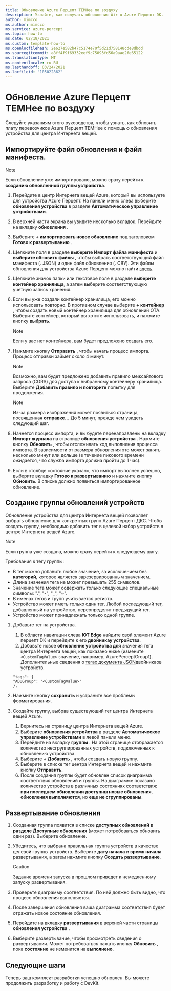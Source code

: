 ```yaml
---
title: Обновление Azure Перцепт ТЕМНее по воздуху
description: Узнайте, как получать обновления Air в Azure Перцепт DK.
author: mimcco
ms.author: mimcco
ms.service: azure-percept
ms.topic: how-to
ms.date: 02/18/2021
ms.custom: template-how-to
ms.openlocfilehash: 2e627e582b47c5174e70f5d21d758148cde8dbdd
ms.sourcegitcommit: a8ff4f9f69332eef9c75093fd56a9aae2fe65122
ms.translationtype: MT
ms.contentlocale: ru-RU
ms.lasthandoff: 03/24/2021
ms.locfileid: "105022862"
---
```

# <a name="update-your-azure-percept-dk-over-the-air"></a>Обновление Azure Перцепт ТЕМНее по воздуху

Следуйте указаниям этого руководства, чтобы узнать, как обновить плату перевозчиков Azure Перцепт ТЕМНее с помощью обновления устройства для центра Интернета вещей.

## <a name="import-your-update-file-and-manifest-file"></a>Импортируйте файл обновления и файл манифеста.

> [!NOTE]
> Если обновление уже импортировано, можно сразу перейти к **созданию обновленной группы устройства**.

1. Перейдите в центр Интернета вещей Azure, который вы используете для устройства Azure Перцепт. На панели меню слева выберите **обновления устройства** в разделе **Автоматическое управление устройствами**.
 
1. В верхней части экрана вы увидите несколько вкладок. Перейдите на вкладку **обновления** .
 
1. Выберите **+ импортировать новое обновление** под заголовком **Готово к развертыванию** .
 
1. Щелкните поля в разделе **выберите Импорт файла манифеста** и **выберите обновить файлы** , чтобы выбрать соответствующий файл манифеста (. JSON) и один файл обновления (. СВУ). Эти файлы обновления для устройства Azure Перцепт можно найти [здесь](https://go.microsoft.com/fwlink/?linkid=2155625).
 
1. Щелкните значок папки или текстовое поле в разделе **выберите контейнер хранилища**, а затем выберите соответствующую учетную запись хранения.
 
1. Если вы уже создали контейнер хранилища, его можно использовать повторно. В противном случае выберите **+ контейнер** , чтобы создать новый контейнер хранилища для обновлений OTA. Выберите контейнер, который вы хотите использовать, и нажмите кнопку **выбрать**.
 
    >[!Note]
    >Если у вас нет контейнера, вам будет предложено создать его.
 
1. Нажмите кнопку **Отправить** , чтобы начать процесс импорта. Процесс отправки займет около 4 минут.
 
    >[!Note]
    >Возможно, вам будет предложено добавить правило межсайтового запроса (CORS) для доступа к выбранному контейнеру хранилища. Выберите **Добавить правило и повторите** попытку для продолжения.
 
    >[!Note]
    >Из-за размера изображения может появиться страница, посвященная **отправке...** До 5 минут, прежде чем увидеть следующий шаг.
    
1. Начнется процесс импорта, и вы будете перенаправлены на вкладку **Импорт журнала** на странице **обновления устройства** . Нажмите кнопку **Обновить** , чтобы отслеживать ход выполнения процесса импорта. В зависимости от размера обновления это может занять несколько минут или дольше (в течение пикового времени ожидается, что служба импорта должна пройти до 1 час).

1. Если в столбце состояние указано, что импорт выполнен успешно, выберите вкладку **Готово к развертыванию** и нажмите кнопку **Обновить**. В списке должно появиться импортированное обновление.
 
## <a name="create-a-device-update-group"></a>Создание группы обновлений устройств
Обновление устройства для центра Интернета вещей позволяет выбрать обновление для конкретных групп Azure Перцепт ДКС. Чтобы создать группу, необходимо добавить тег в целевой набор устройств в центре Интернета вещей Azure.

> [!NOTE]
> Если группа уже создана, можно сразу перейти к следующему шагу.

Требования к тегу группы:
- В тег можно добавить любое значение, за исключением без **категорий**, которое является зарезервированным значением.
- Длина значения тега не может превышать 255 символов.
- Значение тега может содержать только следующие специальные символы: ".", "-", "_", "~".
- В именах тегов и групп учитывается регистр.
- Устройство может иметь только один тег. Любой последующий тег, добавленный на устройство, переопределит предыдущий тег.
- Устройство может принадлежать только одной группе.

1. Добавьте тег на устройства.
    1. В области навигации слева **IOT Edge** найдите свой элемент Azure перцепт DK и перейдите к его **двойникау устройства**.
    1. Добавьте новое **обновление устройства для** значения тега центра Интернета вещей, как показано ниже (измените ```<CustomTagValue>``` значение, например, AzurePerceptGroup1). Дополнительные сведения о [тегах документа JSON](../iot-hub/iot-hub-devguide-device-twins.md#device-twins)двойникаов устройств.

    ```
    "tags": {
    "ADUGroup": "<CustomTagValue>"
    },
    ```

 
1. Нажмите кнопку **сохранить** и устраните все проблемы форматирования.
 
1. Создайте группу, выбрав существующий тег центра Интернета вещей Azure.
    1. Вернитесь на страницу центра Интернета вещей Azure.
    1. Выберите **обновления устройства** в разделе **Автоматическое управление устройствами** в левой панели меню.
    1. Перейдите на вкладку **группы** . На этой странице отображается количество несгруппированных устройств, подключенных к обновлению устройства.
    1. Выберите **+ Добавить** , чтобы создать новую группу.
    1. Выберите в списке тег центра Интернета вещей и нажмите кнопку **Отправить**.
    1. После создания группы будет обновлен список диаграмма соответствия обновлений и группы. На диаграмме показано количество устройств в различных состояниях соответствия: **при последнем обновлении** **доступны новые обновления**, **обновления выполняются**, но **еще не сгруппированы**.
 

## <a name="deploy-an-update"></a>Развертывание обновления
1. Созданная группа появится в списке **доступных обновлений в разделе Доступные обновления** (может потребоваться обновить один раз). Выберите обновление.
 
1. Убедитесь, что выбрана правильная группа устройств в качестве целевой группы устройств. Выберите **дату начала** и **время начала** развертывания, а затем нажмите кнопку **Создать развертывание**. 

    >[!CAUTION]
    >Задание времени запуска в прошлом приведет к немедленному запуску развертывания.
 
1. Проверьте диаграмму соответствия. По ней должно быть видно, что процесс обновления выполняется.
 
1. После завершения обновления ваша диаграмма соответствия будет отражать новое состояние обновления.
 
1. Перейдите на вкладку **развертывания** в верхней части страницы **обновления устройства** .
 
1. Выберите развертывание, чтобы просмотреть сведения о развертывании. Может потребоваться нажать кнопку **Обновить** , пока **состояние** не изменится на **выполнено**.

## <a name="next-steps"></a>Следующие шаги

Теперь ваш комплект разработки успешно обновлен. Вы можете продолжить разработку и работу с DevKit.